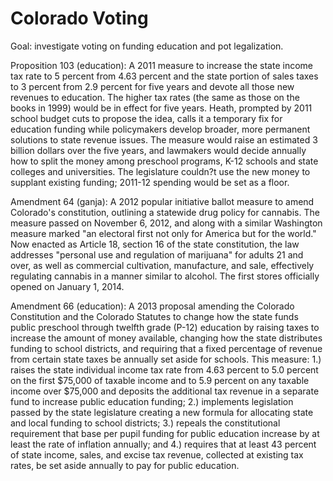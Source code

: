 Colorado Voting
===============
Goal: investigate voting on funding education and pot legalization.

Proposition 103 (education):
A 2011 measure to increase the state income tax rate to 5 percent from 4.63 percent and the state portion of sales taxes to 3 percent from 2.9 percent for five years and devote all those new revenues to education. The higher tax rates (the same as those on the books in 1999) would be in effect for five years. Heath, prompted by 2011 school budget cuts to propose the idea, calls it a temporary fix for education funding while policymakers develop broader, more permanent solutions to state revenue issues. The measure would raise an estimated 3 billion dollars over the five years, and lawmakers would decide annually how to split the money among preschool programs, K-12 schools and state colleges and universities. The legislature couldn?t use the new money to supplant existing funding; 2011-12 spending would be set as a floor.

Amendment 64 (ganja):
A 2012 popular initiative ballot measure to amend Colorado's constitution, outlining a statewide drug policy for cannabis. The measure passed on November 6, 2012, and along with a similar Washington measure marked "an electoral first not only for America but for the world." Now enacted as Article 18, section 16 of the state constitution, the law addresses "personal use and regulation of marijuana" for adults 21 and over, as well as commercial cultivation, manufacture, and sale, effectively regulating cannabis in a manner similar to alcohol. The first stores officially opened on January 1, 2014.

Amendment 66 (education):
A 2013 proposal amending the Colorado Constitution and the Colorado Statutes to change how the state funds public preschool through twelfth grade (P-12) education by raising taxes to increase the amount of money available, changing how the state distributes funding to school districts, and requiring that a fixed percentage of revenue from certain state taxes be annually set aside for schools. This measure: 1.) raises the state individual income tax rate from 4.63 percent to 5.0 percent on the first \$75,000 of taxable income and to 5.9 percent on any taxable income over \$75,000 and deposits the additional tax revenue in a separate fund to increase public education funding; 2.) implements legislation passed by the state legislature creating a new formula for allocating state and local funding to school districts; 3.) repeals the constitutional requirement that base per pupil funding for public education increase by at least the rate of inflation annually; and 4.) requires that at least 43 percent of state income, sales, and excise tax revenue, collected at existing tax rates, be set aside annually to pay for public education. 

